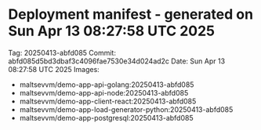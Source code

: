 # Deployment manifest - generated on Sun Apr 13 08:27:58 UTC 2025
Tag: 20250413-abfd085
Commit: abfd085d5bd3dbaf3c4096fae7530e34d024ad2c
Date: Sun Apr 13 08:27:58 UTC 2025
Images:
- maltsevvm/demo-app-api-golang:20250413-abfd085
- maltsevvm/demo-app-api-node:20250413-abfd085
- maltsevvm/demo-app-client-react:20250413-abfd085
- maltsevvm/demo-app-load-generator-python:20250413-abfd085
- maltsevvm/demo-app-postgresql:20250413-abfd085
